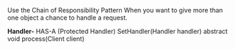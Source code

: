 Use the Chain of Responsibility Pattern When you want to give more than one object a chance to handle a request.

**Handler-** 
  HAS-A (Protected Handler)
  SetHandler(Handler handler)
  abstract void process(Client client)
